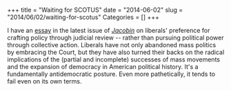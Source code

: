 +++
title = "Waiting for SCOTUS"
date = "2014-06-02"
slug = "2014/06/02/waiting-for-scotus"
Categories = []
+++

I have an [essay](https://www.jacobinmag.com/2014/06/waiting-for-scotus/) in the latest issue of [*Jacobin*](https://www.jacobinmag.com/) on liberals' preference for crafting policy through judicial review -- rather than pursuing political power through collective action. Liberals have not only abandoned mass politics by embracing the Court, but they have also turned their backs on the radical implications of the (partial and incomplete) successes of mass movements and the expansion of democracy in American political history. It's a fundamentally antidemocratic posture. Even more pathetically, it tends to fail even on its own terms.
